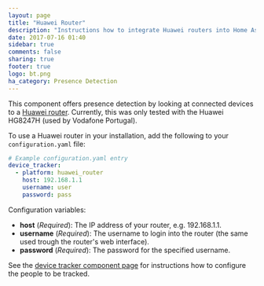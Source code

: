 ```yaml
---
layout: page
title: "Huawei Router"
description: "Instructions how to integrate Huawei routers into Home Assistant."
date: 2017-07-16 01:40
sidebar: true
comments: false
sharing: true
footer: true
logo: bt.png
ha_category: Presence Detection
---
```



This component offers presence detection by looking at connected devices to a [Huawei router](http://m.huawei.com/enmobile/enterprise/products/network/access/pon-one/hw-371813.htm).
Currently, this was only tested with the Huawei HG8247H (used by Vodafone Portugal).

To use a Huawei router in your installation, add the following to your `configuration.yaml` file:

```yaml
# Example configuration.yaml entry
device_tracker:
  - platform: huawei_router
    host: 192.168.1.1
    username: user
    password: pass
```

Configuration variables:

- **host** (*Required*): The IP address of your router, e.g. 192.168.1.1.
- **username** (*Required*): The username to login into the router (the same used trough the router's web interface).
- **password** (*Required*): The password for the specified username.


See the [device tracker component page](/components/device_tracker/) for instructions how to configure the people to be tracked.
